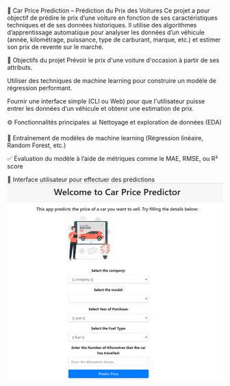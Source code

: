 🚗 Car Price Prediction – Prédiction du Prix des Voitures
Ce projet a pour objectif de prédire le prix d’une voiture en fonction de ses caractéristiques techniques et de ses données historiques. Il utilise des algorithmes d’apprentissage automatique pour analyser les données d’un véhicule (année, kilométrage, puissance, type de carburant, marque, etc.) et estimer son prix de revente sur le marché.

🎯 Objectifs du projet
Prévoir le prix d'une voiture d'occasion à partir de ses attributs.

Utiliser des techniques de machine learning pour construire un modèle de régression performant.

Fournir une interface simple (CLI ou Web) pour que l'utilisateur puisse entrer les données d’un véhicule et obtenir une estimation de prix.

⚙️ Fonctionnalités principales
📊 Nettoyage et exploration de données (EDA)

🧠 Entraînement de modèles de machine learning (Régression linéaire, Random Forest, etc.)

✅ Évaluation du modèle à l’aide de métriques comme le MAE, RMSE, ou R² score

💬 Interface utilisateur pour effectuer des prédictions 
![L](CarPrice.png)  
